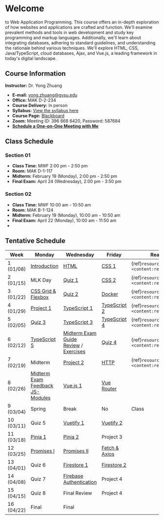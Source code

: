 # Welcome

to Web Application Programming. This course offers an in-depth exploration of how websites and applications are crafted and function. We'll examine prevalent methods and tools in web development and study key programming and markup languages. Additionally, we'll learn about integrating databases, adhering to standard guidelines, and understanding the rationale behind various techniques. We'll explore HTML, CSS, Java/TypeScript, cloud databases, Ajax, and Vue.js, a leading framework in today's digital landscape.

## Course Information

**Instructor:** Dr. Yong Zhuang

- <i class="fa fa-envelope"></i> **E-mail:** [yong.zhuang@gvsu.edu](mailto:yong.zhuang@gvsu.edu)
- <i class="fa fa-building"></i> **Office:** MAK D-2-234
- <i class="fa fa-chalkboard-teacher"></i> **Course Delivery:** In person
- <i class="fa fa-book-reader"></i> **Syllabus:** [View the syllabus here](assets/pdf/syllabus.pdf)
- <i class="fa fa-book"></i> **Course Page:** [Blackboard](https://lms.gvsu.edu/)
- <i class="fa fa-video"></i> **Zoom:** Meeting ID: 396 668 6420, Password: 587684
- <i class="fa fa-calendar"></i> [**Schedule a One-on-One Meeting with Me**](https://outlook.office.com/bookwithme/user/8e0ad8c680e644aab3c32cd9c13b690b@gvsu.edu/meetingtype/sK-RN8cGbkq2UzIiUaRehA2?anonymous&ep=mlink)

## Class Schedule

### Section 01

- **Class Time:** MWF 2:00 pm - 2:50 pm
- **Room:** MAK D-1-117
- **Midterm:** February 19 (Monday), 2:00 pm - 2:50 pm
- **Final Exam:** April 24 (Wednesday), 2:00 pm - 3:50 pm

### Section 02

- **Class Time:** MWF 10:00 am - 10:50 am
- **Room:** MAK B-1-124
- **Midterm:** February 19 (Monday), 10:00 am - 10:50 am
- **Final Exam:** April 22 (Monday), 10:00 am - 11:50 am
- <!-- Table of Contents will be auto-generated here -->

## Tentative Schedule

| Week | Monday | Wednesday | Friday | Reading |
| --- | --- | --- | --- | --- |
| 1 (01/08) | [Introduction](assets/pdf/Introduction.pdf) | [HTML](assets/pdf/HTML.pptx.pdf) | [CSS 1](assets/pdf/CSS-I.pdf) | {ref}`resources <content:references:w1>` |
| 2 (01/15) | MLK Day | [Quiz 1](quizzes/1) | [CSS 2](assets/pdf/CSS-II.pdf) | {ref}`resources <content:references:w2>` |
| 3 (01/22) | [CSS Grid & Flexbox](assets/pdf/CSS-Grid-Flexbox.pdf) | [Quiz 2](quizzes/2) | [Docker](assets/pdf/Docker.pdf) | {ref}`resources <content:references:w3>` |
| 4 (01/29) | [Project 1](projects/1) | [TypeScript 1](assets/pdf/TypeScript-I.pdf) | [TypeScript 2](assets/pdf/TypeScript-II.pdf) | {ref}`resources <content:references:w4>` |
| 5 (02/05) | [Quiz 3](quizzes/3) | [TypeScript 3](assets/pdf/TypeScript-III.pdf) | [TypeScript 4](assets/pdf/TypeScript-IV.pdf) | {ref}`resources <content:references:w5>` |
| 6 (02/12) | [TypeScript 5](assets/pdf/TypeScript-V.pdf) | [Midterm Exam Guide](exams/midterm-guide) <br/> [Review](assets/pdf/midterm-review.pdf) / [Exercises](exams/midterm-exercises) | [Quiz 4](quizzes/4) | {ref}`resources <content:references:w6>` |
| 7 (02/19) | Midterm | [Project 2](projects/2) | [HTTP](assets/pdf/HTTP.pdf) | {ref}`resources <content:references:w7>` |
| 8 (02/26) | [Midterm Exam Feedback](exams/midterm-answer) <br/> [JS-Modules](assets/pdf/JS-Modules.pdf) | [Vue.js 1](assets/pdf/VueJS-3.x-I.pdf) | [Vue Router]() |  |
| 9 (03/04) | Spring | Break | No | Class |
| 10 (03/11) | Quiz 5 | [Vuetify 1]() | [Vuetify 2]() |  |
| 11 (03/18) | [Pinia 1]() | [Pinia 2]() | Project 3 |  |
| 12 (03/25) | [Promises I]() | [Promises II]() | [Fetch & Axios]() |  |
| 13 (04/01) | Quiz 6 | [Firestore 1]() | [Firestore 2]() |  |
| 14 (04/08) | Quiz 7 | [Firebase Authentication]() | Project 4 |  |
| 15 (04/15) | Quiz 8 | Final Review | Project 4 |  |
| 16 (04/22) | Final | Final |  |  |
